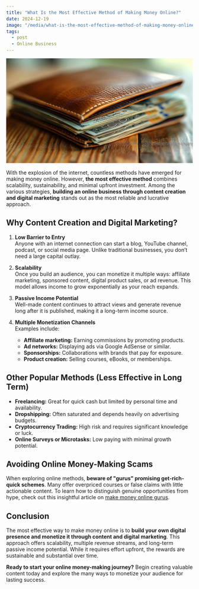 ```yaml
---
title: "What Is the Most Effective Method of Making Money Online?"
date: 2024-12-19
image: "/media/what-is-the-most-effective-method-of-making-money-online.jpg"
tags:
  - post
  - Online Business
---
```


![What Is the Most Effective Method of Making Money Online?](/media/what-is-the-most-effective-method-of-making-money-online.jpg)

With the explosion of the internet, countless methods have emerged for making money online. However, **the most effective method** combines scalability, sustainability, and minimal upfront investment. Among the various strategies, **building an online business through content creation and digital marketing** stands out as the most reliable and lucrative approach.

## Why Content Creation and Digital Marketing?

1. **Low Barrier to Entry**  
   Anyone with an internet connection can start a blog, YouTube channel, podcast, or social media page. Unlike traditional businesses, you don’t need a large capital outlay.

2. **Scalability**  
   Once you build an audience, you can monetize it multiple ways: affiliate marketing, sponsored content, digital product sales, or ad revenue. This model allows income to grow exponentially as your reach expands.

3. **Passive Income Potential**  
   Well-made content continues to attract views and generate revenue long after it is published, making it a long-term income source.

4. **Multiple Monetization Channels**  
   Examples include:
   - **Affiliate marketing:** Earning commissions by promoting products.
   - **Ad networks:** Displaying ads via Google AdSense or similar.
   - **Sponsorships:** Collaborations with brands that pay for exposure.
   - **Product creation:** Selling courses, eBooks, or memberships.

## Other Popular Methods (Less Effective in Long Term)

- **Freelancing:** Great for quick cash but limited by personal time and availability.
- **Dropshipping:** Often saturated and depends heavily on advertising budgets.
- **Cryptocurrency Trading:** High risk and requires significant knowledge or luck.
- **Online Surveys or Microtasks:** Low paying with minimal growth potential.

## Avoiding Online Money-Making Scams

When exploring online methods, **beware of "gurus" promising get-rich-quick schemes**. Many offer overpriced courses or false claims with little actionable content. To learn how to distinguish genuine opportunities from hype, check out this insightful article on [make money online gurus](https://supertotallyawesome.com/posts/make-money-online-gurus/).

## Conclusion

The most effective way to make money online is to **build your own digital presence and monetize it through content and digital marketing**. This approach offers scalability, multiple revenue streams, and long-term passive income potential. While it requires effort upfront, the rewards are sustainable and substantial over time.

**Ready to start your online money-making journey?** Begin creating valuable content today and explore the many ways to monetize your audience for lasting success.
